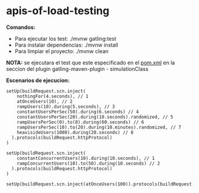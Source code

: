 # apis-of-load-testing

**Comandos:**

- Para ejecutar los test: ./mvnw gatling:test
- Para instalar dependencias: ./mvnw install
- Para limpiar el proyecto: ./mvnw clean

**NOTA:** se ejecutara el test que este especificado en el [pom.xml](https://github.com/bancodebogota/bbog-pse-load-testing/blob/master/pom.xml) en la seccion del plugin gatling-maven-plugin - simulationClass

**Escenarios de ejecucion:**

```
setUp(buildRequest.scn.inject(
    nothingFor(4.seconds), // 1
    atOnceUsers(10), // 2
    rampUsers(10).during(5.seconds), // 3
    constantUsersPerSec(50).during(6.seconds) // 4
    constantUsersPerSec(20).during(10.seconds).randomized, // 5
    rampUsersPerSec(0).to(8).during(60.seconds) // 6
    rampUsersPerSec(10).to(20).during(10.minutes).randomized, // 7
    heavisideUsers(1000).during(20.seconds) // 8
  ).protocols(buildRequest.httpProtocol)
)

setUp(buildRequest.scn.inject(
    constantConcurrentUsers(10).during(10.seconds), // 1
    rampConcurrentUsers(10).to(50).during(10.seconds) // 2
  ).protocols(buildRequest.httpProtocol)
)
  
setUp(buildRequest.scn.inject(atOnceUsers(100)).protocols(buildRequest.httpProtocol))
```
